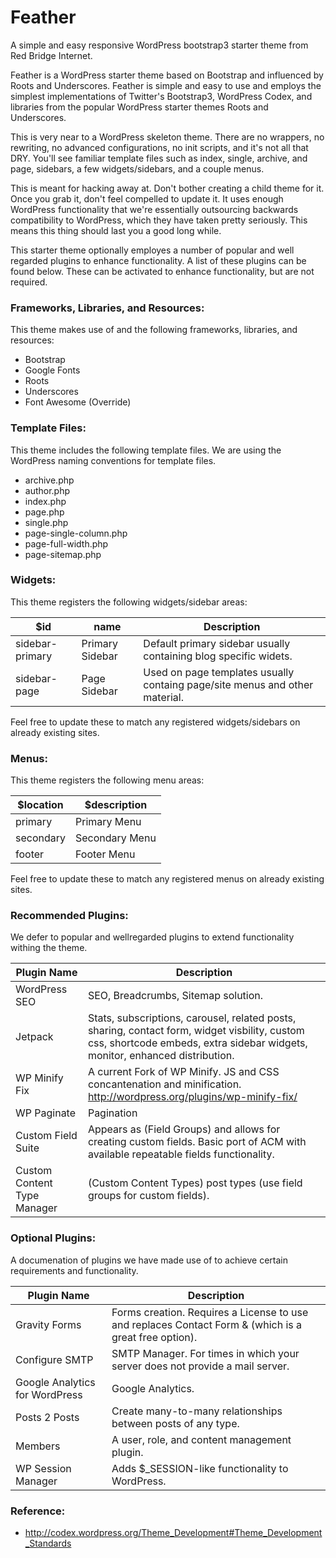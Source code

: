 # Feather

A simple and easy responsive WordPress bootstrap3 starter theme from Red Bridge Internet.

Feather is a WordPress starter theme based on Bootstrap and influenced by Roots and Underscores. Feather is simple and easy to use and employs the simplest implementations of Twitter's Bootstrap3, WordPress Codex, and libraries from the popular WordPress starter themes Roots and Underscores.

This is very near to a WordPress skeleton theme. There are no wrappers, no rewriting, no advanced configurations, no init scripts, and it's not all that DRY.  You'll see familiar template files such as index, single, archive, and page, sidebars, a few widgets/sidebars, and a couple menus.

This is meant for hacking away at. Don't bother creating a child theme for it. Once you grab it, don't feel compelled to update it. It uses enough WordPress functionality that we're essentially outsourcing backwards compatibility to WordPress, which they have taken pretty seriously. This means this thing should last you a good long while.

This starter theme optionally employes a number of popular and well regarded plugins to enhance functionality. A list of these plugins can be found below. These can be activated to enhance functionality, but are not required.

### Frameworks, Libraries, and Resources:

This theme makes use of and the following frameworks, libraries, and resources:

* Bootstrap
* Google Fonts
* Roots
* Underscores
* Font Awesome (Override)

### Template Files:

This theme includes the following template files. We are using the WordPress naming conventions for template files.

* archive.php
* author.php
* index.php
* page.php
* single.php
* page-single-column.php
* page-full-width.php
* page-sitemap.php

### Widgets:

This theme registers the following widgets/sidebar areas:

$id | name | Description
------------ | ------------- | -------------
sidebar-primary | Primary Sidebar | Default primary sidebar usually containing blog specific widets.
sidebar-page | Page Sidebar | Used on page templates usually containg page/site menus and other material.

Feel free to update these to match any registered widgets/sidebars on already existing sites.

### Menus:

This theme registers the following menu areas:

$location | $description
------------ | -------------
primary | Primary Menu
secondary | Secondary Menu
footer | Footer Menu

Feel free to update these to match any registered menus on already existing sites.

### Recommended Plugins:

We defer to popular and wellregarded plugins to extend functionality withing the theme. 

Plugin Name | Description
------------ | -------------
WordPress SEO | SEO, Breadcrumbs, Sitemap solution.
Jetpack | Stats, subscriptions, carousel, related posts, sharing, contact form, widget visbility, custom css, shortcode embeds, extra sidebar widgets, monitor, enhanced distribution.
WP Minify Fix | A current Fork of WP Minify. JS and CSS concantenation and minification. http://wordpress.org/plugins/wp-minify-fix/
WP Paginate | Pagination
Custom Field Suite | Appears as (Field Groups) and allows for creating custom fields. Basic port of ACM with available repeatable fields functionality.
Custom Content Type Manager | (Custom Content Types) post types (use field groups for custom fields).

### Optional Plugins:

A documenation of plugins we have made use of to achieve certain requirements and functionality.

Plugin Name | Description
------------ | -------------
Gravity Forms | Forms creation. Requires a License to use and replaces Contact Form & (which is a great free option).
Configure SMTP | SMTP Manager. For times in which your server does not provide a mail server.
Google Analytics for WordPress | Google Analytics.
Posts 2 Posts | Create many-to-many relationships between posts of any type.
Members | A user, role, and content management plugin.
WP Session Manager | Adds $_SESSION-like functionality to WordPress.

### Reference:

* <http://codex.wordpress.org/Theme_Development#Theme_Development_Standards>





